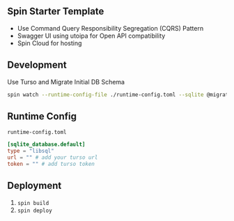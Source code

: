 ## Spin Starter Template

- Use Command Query Responsibility Segregation (CQRS) Pattern
- Swagger UI using utoipa for Open API compatibility
- Spin Cloud for hosting

## Development

Use Turso and Migrate Initial DB Schema

```sh
spin watch --runtime-config-file ./runtime-config.toml --sqlite @migration.sql
```

## Runtime Config

`runtime-config.toml`

```toml
[sqlite_database.default]
type = "libsql"
url = "" # add your turso url
token = "" # add turso token
```

## Deployment
1. `spin build`
2. `spin deploy`

